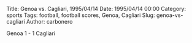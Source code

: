 Title: Genoa vs. Cagliari, 1995/04/14
Date: 1995/04/14 00:00
Category: sports
Tags: football, football scores, Genoa, Cagliari
Slug: genoa-vs-cagliari
Author: carbonero


Genoa 1 - 1 Cagliari
